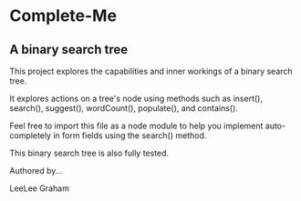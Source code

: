 # Complete-Me
## A binary search tree

This project explores the capabilities and inner workings of a binary search tree.

It explores actions on a tree's node using methods such as insert(), search(), suggest(), wordCount(), populate(), and contains().

Feel free to import this file as a node module to help you implement auto-completely in form fields using the search() method.

This binary search tree is also fully tested.

Authored by...

LeeLee Graham
